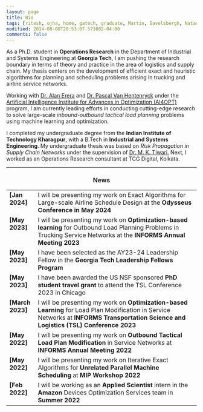 ```yaml
---
layout: page
title: Bio
tags: [ritesh, ojha, home, gatech, graduate, Martin, Savelsbergh, Natashia, Boland, Alan, Erera, supply chain, operations research]
modified: 2014-08-08T20:53:07.573882-04:00
comments: false
---
```


As a Ph.D. student in <strong>Operations Research</strong> in the Department of Industrial and Systems Engineering at <strong>Georgia Tech</strong>, I am pushing the research boundary in terms of theory and practice in the area of logistics and supply chain. My thesis centers on the development of efficient exact and heuristic algorithms for planning and scheduling problems arising in trucking and airline service networks. 

Working with <a href="https://www.isye.gatech.edu/users/alan-erera/">Dr. Alan Erera</a> and <a href="https://www.isye.gatech.edu/users/pascal-van-hentenryck">Dr. Pascal Van Hentenryck</a> under the <a href="https://www.ai4opt.org/">Artificial Intelligence Institute for Advances in Optimization (AI4OPT)</a> program, I am currently leading efforts in conducting cutting-edge research to solve large-scale *inbound-outbound tactical load planning* problems using machine learning and optimization. 

I completed my undergraduate degree from the <strong>Indian Institute of Technology Kharagpur</strong>, with a B.Tech in <strong>Industrial and Systems Engineering</strong>. My undergraduate thesis was based on *Risk Propagation in Supply Chain Networks* under the supervision of <a href="https://scholar.google.co.in/citations?user=xDL-rrsAAAAJ&hl=en/">Dr. M. K. Tiwari.</a> Next, I worked as an Operations Research consultant at TCG Digital, Kolkata. 

----

<h3 align="center">News</h3>
<table class='news-table'>
    <col width="15%">
    <col width="85%">
    <tr>
        <td valign="top"><strong>[Jan 2024]</strong></td>
        <td>I will be presenting my work on Exact Algorithms for Large-scale Airline Schedule Design at the <strong>Odysseus Conference in May 2024</strong></td>
    </tr>
    <tr>
        <td valign="top"><strong>[May 2023]</strong></td>
        <td>I will be presenting my work on <strong>Optimization-based learning</strong> for Outbound Load Planning Problems in Trucking Service Networks at the <strong>INFORMS Annual Meeting 2023</strong></td>
    </tr>
    <tr>
        <td valign="top"><strong>[May 2023]</strong></td>
        <td>I have been selected as the AY23-24 Leadership Fellow in the <strong>Georgia Tech Leadership Fellows Program</strong></td>
    </tr>
    <tr>
        <td valign="top"><strong>[May 2023]</strong></td>
        <td>I have been awarded the US NSF sponsored <strong>PhD student travel grant</strong> to attend the TSL Conference 2023 in Chicago</td>
    </tr>
    <tr>
        <td valign="top"><strong>[March 2023]</strong></td>
        <td>I will be presenting my work on <strong>Optimization-based Learning</strong> for Load Plan Modification in Service Networks at <strong>INFORMS Transportation Science and Logistics (TSL) Conference 2023</strong></td>
    </tr>
    <tr>
        <td valign="top"><strong>[May 2022]</strong></td>
        <td>I will be presenting my work on <strong>Outbound Tactical Load Plan Modification</strong> in Service Networks at <strong>INFORMS Annual Meeting 2022</strong></td>
    </tr>
    <tr>
        <td valign="top"><strong>[May 2022]</strong></td>
        <td>I will be presenting my work on Iterative Exact Algorithms for <strong>Unrelated Parallel Machine Scheduling</strong> at <strong>MIP Workshop 2022</strong></td>
    </tr>
    <tr>
        <td valign="top"><strong>[Feb 2022]</strong></td>
        <td>I will be working as an <strong>Applied Scientist</strong> intern in the <strong>Amazon</strong> Devices Optimization Services team in <strong>Summer 2022</strong></td>
    </tr>
</table>
